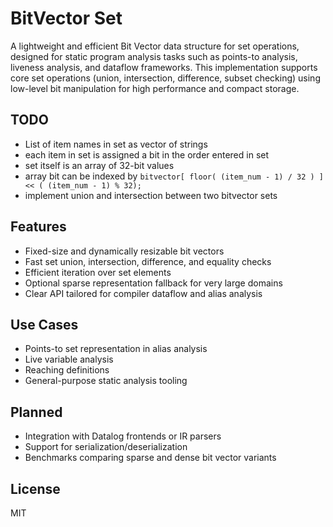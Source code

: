 # BitVector Set

A lightweight and efficient Bit Vector data structure for set operations, designed for static program analysis tasks such as points-to analysis, liveness analysis, and dataflow frameworks. This implementation supports core set operations (union, intersection, difference, subset checking) using low-level bit manipulation for high performance and compact storage.


## TODO
- List of item names in set as vector of strings
- each item in set is assigned a bit in the order entered in set
- set itself is an array of 32-bit values
- array bit can be indexed by `bitvector[ floor( (item_num - 1) / 32 ) ] << ( (item_num - 1) % 32);`
- implement union and intersection between two bitvector sets


## Features
- Fixed-size and dynamically resizable bit vectors
- Fast set union, intersection, difference, and equality checks
- Efficient iteration over set elements
- Optional sparse representation fallback for very large domains
- Clear API tailored for compiler dataflow and alias analysis

## Use Cases
- Points-to set representation in alias analysis
- Live variable analysis
- Reaching definitions
- General-purpose static analysis tooling

## Planned
- Integration with Datalog frontends or IR parsers
- Support for serialization/deserialization
- Benchmarks comparing sparse and dense bit vector variants

## License
MIT
